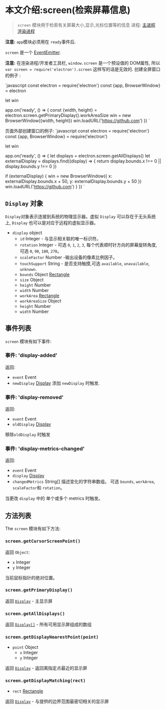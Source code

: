 # 本文介绍:screen(检索屏幕信息)

> `screen` 模块用于检索有关屏幕大小,显示,光标位置等的信息
进程: [主进程](../glossary.md#main-process)     
        [渲染进程](../glossary.md#renderer-process)      
           
 **注意:** `app`模块必须用在 `ready`事件后.

 `screen` 是一个 [EventEmitter](https://nodejs.org/api/events.html#events_class_eventemitter).

 **注意:** 在渲染进程/开发者工具栏, `window.screen` 是一个预设值的 DOM属性, 所以 `var screen = require('electron').screen` 这样写的话是无效的.
创建全屏窗口的例子 :

`javascript
const electron = require('electron')
const {app, BrowserWindow} = electron

let win

app.on('ready', () => {
  const {width, height} = electron.screen.getPrimaryDisplay().workAreaSize
  win = new BrowserWindow({width, height})
  win.loadURL('https://github.com')
})
`

页面外部创建窗口的例子:
`javascript
const electron = require('electron')
const {app, BrowserWindow} = require('electron')

let win

app.on('ready', () => {
  let displays = electron.screen.getAllDisplays()
  let externalDisplay = displays.find((display) => {
    return display.bounds.x !== 0 || display.bounds.y !== 0
  })

  if (externalDisplay) {
    win = new BrowserWindow({
      x: externalDisplay.bounds.x + 50,
      y: externalDisplay.bounds.y + 50
    })
    win.loadURL('https://github.com')
  }
})
`
## `Display` 对象

`Display`对象表示连接到系统的物理显示器。虚拟 `Display` 可以存在于无头系统上, `Display` 也可以是对应于远程的虚拟显示器。
* `display` object
  * `id` Integer -  与显示相关联的唯一标识符。
  * `rotation` Integer - 可选 `0`, `1`, `2`, `3`, 每个代表顺时针方向的屏幕旋转角度, 可选 `0`, `90`, `180`, `270`。
  * `scaleFactor` Number -输出设备的像素比例因子。
  * `touchSupport` String - 是否支持触摸,可选 `available`, `unavailable`, `unknown`.
  * `bounds` Object [Rectangle](rectangle.md)
  * `size` Object
   * `height` Number
   * `width` Number
  *  `workArea` [Rectangle](rectangle.md)
  * `workAreaSize` Object
   * `height` Number
   * `width` Number
  
## 事件列表

`screen` 模块有如下事件:

### 事件: 'display-added'
返回:
* `event` Event
* `newDisplay` [Display](structures/display.md)
添加 `newDisplay` 时触发.

### 事件: 'display-removed'
返回:
* `event` Event
* `oldDisplay` [Display](structures/display.md)

移除`oldDisplay` 时触发

### 事件: 'display-metrics-changed'
返回:
* `event` Event
* `display` [Display](structures/display.md)
* `changedMetrics` String[]  描述变化的字符串数组。
   可选 `bounds`, `workArea`, `scaleFactor`和 `rotation`。
   
当更改 `display` 中的 单个或多个 metrics 时触发。



## 方法列表
The `screen` 模块有如下方法:

### `screen.getCursorScreenPoint()`
返回 `Object`:
* `x` Integer
* `y` Integer

当前鼠标指针的绝对位置。

### `screen.getPrimaryDisplay()`

返回 [`Display`](structures/display.md) - 主显示屏

### `screen.getAllDisplays()`

返回 [`Display[]`](structures/display.md) - 所有可用显示屏组成的数组

### `screen.getDisplayNearestPoint(point)`

* `point` Object
  * `x` Integer
  * `y` Integer

返回 [`Display`](structures/display.md) - 返回离指定点最近的显示屏

### `screen.getDisplayMatching(rect)`

* `rect` [Rectangle](structures/rectangle.md)

返回 [`Display`](structures/display.md) - 与提供的边界范围最密切相关的显示屏

